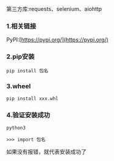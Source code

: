 第三方库:requests、selenium、aiohttp

### 1.相关链接

PyPI:[https://pypi.org/](https://pypi.org/)

### 2.pip安装

```
pip install 包名
```

### 3.wheel

```
pip install xxx.whl
```

### 4.验证安装成功

```
python3

>>> import 包名
```

如果没有报错，就代表安装成功了

